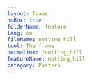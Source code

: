 ```yaml
---
layout: frame
noBox: true
folderName: feature
lang: en
fileName: notting_hill
tool: The frame
permalink: /notting_hill
featureName: notting_hill
category: Posters
---
```

